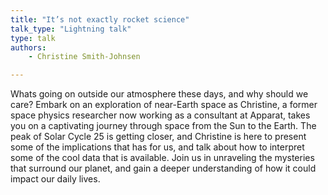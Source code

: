 ```yaml
---
title: "It’s not exactly rocket science"
talk_type: "Lightning talk"
type: talk
authors:
    - Christine Smith-Johnsen

---
```

Whats going on outside our atmosphere these days, and why should we care? Embark on an exploration of near-Earth space as Christine, a former space physics researcher now working as a consultant at Apparat, takes you on a captivating journey through space from the Sun to the Earth. The peak of Solar Cycle 25 is getting closer, and Christine is here to present some of the implications that has for us, and talk about how to interpret some of the cool data that is available. Join us in unraveling the mysteries that surround our planet, and gain a deeper understanding of how it could impact our daily lives.
